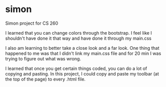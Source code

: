 # simon

Simon project for CS 260

I learned that you can change colors through the bootstrap. I feel like I shouldn't have done it that way and have done it through my main.css

I also am learning to better take a close look and a far look. One thing that happened to me was that I didn't link my main.css file and for 20 min I was trying to figure out what was wrong.

I learned that once you get certain things coded, you can do a lot of copying and pasting. In this project, I could copy and paste my toolbar (at the top of the page) to every .html file.
